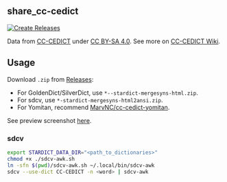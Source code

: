 ## share_cc-cedict

[![Create Releases](https://github.com/scillidan/share_cc-cedict/actions/workflows/releases.yml/badge.svg)](https://github.com/scillidan/share_cc-cedict/actions/workflows/releases.yml)

Data from [CC-CEDICT](https://www.mdbg.net/chinese/dictionary?page=cedict) under [CC BY-SA 4.0](https://creativecommons.org/licenses/by-sa/4.0/). See more on [CC-CEDICT Wiki](https://cc-cedict.org/wiki/).

## Usage

Download `.zip` from [Releases](https://github.com/scillidan/share_cc-cedict/releases):
- For GoldenDict/SilverDict, use `*--stardict-mergesyns-html.zip`.
- For sdcv, use `*-stardict-mergesyns-html2ansi.zip`.
- For Yomitan, recommend [MarvNC/cc-cedict-yomitan](https://github.com/MarvNC/cc-cedict-yomitan).

See preview screenshot [here](asset/).

### sdcv

```sh
export STARDICT_DATA_DIR="<path_to_dictionaries>"
chmod +x ./sdcv-awk.sh
ln -sfn $(pwd)/sdcv-awk.sh ~/.local/bin/sdcv-awk
sdcv --use-dict CC-CEDICT -n <word> | sdcv-awk
```
